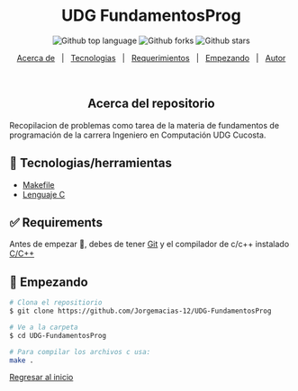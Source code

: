 <h1 align="center">UDG FundamentosProg</h1>

<p align="center">
  <img alt="Github top language" src="https://img.shields.io/github/languages/top/Jorgemacias-12/udg-fundamentosprog?color=56BEB8">

  <img alt="Github forks" src="https://img.shields.io/github/forks/Jorgemacias-12/udg-fundamentosprog?color=56BEB8" />

  <img alt="Github stars" src="https://img.shields.io/github/stars/Jorgemacias-12/udg-fundamentosprog?color=56BEB8" />
  
</p>

<!-- Status -->
<!--
<h4 align="center">
	🚧  UDG FundamentosProg 🚀 Under construction...  🚧
</h4>
<hr> -->

<p align="center">
  <a href="#about">Acerca de</a> &#xa0; | &#xa0; 
  <a href="#rocket-technologies">Tecnologias</a> &#xa0; | &#xa0;
  <a href="#white_check_mark-requirements">Requerimientos</a> &#xa0; | &#xa0;
  <a href="#checkered_flag-starting">Empezando</a> &#xa0; | &#xa0;
  <a href="https://github.com/Jorgemacias-12" target="_blank">Autor</a>
</p>

<br>

<h2 align="center" id="about"> Acerca del repositorio </h2>

Recopilacion de problemas como tarea de la materia de fundamentos de programación 
de la carrera Ingeniero en Computación UDG Cucosta.

## :rocket: Tecnologias/herramientas

- [Makefile](https://www.gnu.org/software/make/)
- [Lenguaje C](https://docs.microsoft.com/en-us/cpp/c-language/?view=msvc-160)

## :white_check_mark: Requirements

Antes de empezar :checkered_flag:, debes de tener [Git](https://git-scm.com) y el compilador de c/c++ instalado
[C/C++](https://github.com/skeeto/w64devkit)

## :checkered_flag: Empezando

```bash
# Clona el repositiorio
$ git clone https://github.com/Jorgemacias-12/UDG-FundamentosProg

# Ve a la carpeta
$ cd UDG-FundamentosProg

# Para compilar los archivos c usa:
make .
```
<a href="#top"> Regresar al inicio</a>